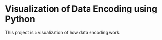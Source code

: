 # Visualization of Data Encoding using Python
This project is a visualization of how data encoding work.
